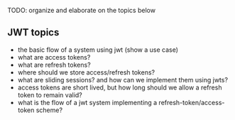 TODO: organize and elaborate on the topics below

JWT topics
---
- the basic flow of a system using jwt (show a use case)
- what are access tokens?
- what are refresh tokens?
- where should we store access/refresh tokens? 
- what are sliding sessions? and how can we implement them using jwts?
- access tokens are short lived, but how long should we allow a refresh token to remain valid?
- what is the flow of a jwt system implementing a refresh-token/access-token scheme?


